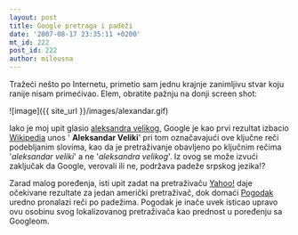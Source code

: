 ```yaml
---
layout: post
title: Google pretraga i padeži
date: '2007-08-17 23:35:11 +0200'
mt_id: 222
post_id: 222
author: mileusna
---
```

Tražeći nešto po Internetu, primetio sam jednu krajnje zanimljivu stvar koju ranije nisam primećivao. Elem, obratite pažnju na donji screen shot:

![image]({{ site_url }}/images/alexandar.gif)

Iako je moj upit glasio [aleksandra velikog](http://www.google.com/search?hl=sr&q=aleksandra+velikog&lr=lang_sr), Google je kao prvi rezultat izbacio [Wikipedia](http://sr.wikipedia.org) unos ' **Aleksandar Veliki**' pri tom označavajući ove ključne reči podebljanim slovima, kao da je pretraživanje obavljeno po ključnim rečima '_aleksandar veliki_' a ne '_aleksandra velikog_'. Iz ovog se može izvući zaključak da Google, verovali ili ne, podržava padeže srpskog jezika!?

Zarad malog poređenja, isti upit zadat na pretraživaču [Yahoo!](http://search.yahoo.com/search?p=aleksandra%20velikog&ei=UTF-8&fr=FP-tab-web-t&cop=mss&tab=) daje očekivane rezultate za jedan američki pretraživač, dok domaći [Pogodak](http://www.pogodak.co.yu/search.jsp?q=aleksandra+velikog) uredno pronalazi reči po padežima. Pogodak je inače uvek isticao upravo ovu osobinu svog lokalizovanog pretraživača kao prednost u poređenju sa Googleom.

